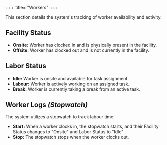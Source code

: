 +++
title= "Workers"
+++

This section details the system's tracking of worker availability and activity.

## Facility Status

- **Onsite:** Worker has clocked in and is physically present in the facility.
- **Offsite:** Worker has clocked out and is not currently in the facility.

## Labor Status

- **Idle:** Worker is onsite and available for task assignment.
- **Labour:** Worker is actively working on an assigned task.
- **Break:** Worker is currently taking a break from an active task.

## Worker Logs _(Stopwatch)_

The system utilizes a stopwatch to track labour time:

- **Start:** When a worker clocks in, the stopwatch starts, and their Facility
Status changes to "Onsite" and Labor Status to "Idle"
- **Stop:** The stopwatch stops when the worker clocks out.
